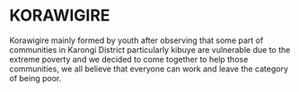 # KORAWIGIRE
Korawigire mainly formed by youth after observing that some part of communities in Karongi District particularly kibuye are vulnerable due to the extreme poverty and we decided to come together to help those communities, we all believe that everyone can work and leave the category of being poor.
